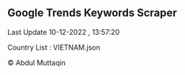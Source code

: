 

## Google Trends Keywords Scraper 
 
Last Update 10-12-2022 , 13:57:20

Country List :
VIETNAM.json



© Abdul Muttaqin 
